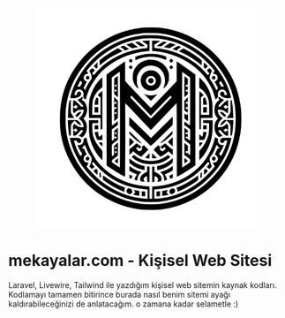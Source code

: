 <p align="center"><a href="#" target="_blank"><img src="./public/assets/img/mekayalar.svg" width="400" alt="Laravel Logo"></a></p>

# mekayalar.com - Kişisel Web Sitesi

Laravel, Livewire, Tailwind ile yazdığım kişisel web sitemin kaynak kodları. Kodlamayı tamamen bitirince burada nasıl benim sitemi ayağı kaldırabileceğinizi de anlatacağım. o zamana kadar selametle :)
